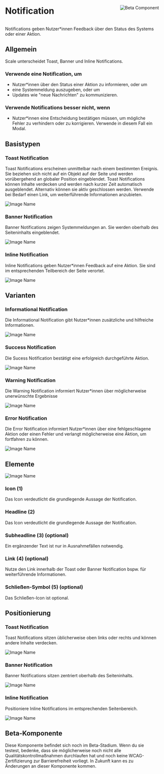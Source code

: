 <div style="display: inline-flex; align-items: center; justify-content: space-between; width: 100%;">
    <h1>Notification</h1>
    <img src="assets/beta.png" alt="Beta Component" />
</div>

Notifications geben Nutzer*innen Feedback über den Status des Systems oder einer Aktion.

## Allgemein

Scale unterscheidet Toast, Banner und Inline Notifications.

### Verwende eine Notification, um

- Nutzer*innen über den Status einer Aktion zu informieren, oder um
- eine Systemmeldung auszugeben, oder um
- Updates wie "neue Nachrichten" zu kommunizieren.

### Verwende Notifications besser nicht, wenn

- Nutzer*innen eine Entscheidung bestätigen müssen, um mögliche Fehler zu verhindern oder zu korrigieren. Verwende in diesem Fall ein Modal.

## Basistypen

### Toast Notification

Toast Notifications erscheinen unmittelbar nach einem bestimmten Ereignis. Sie beziehen sich nicht auf ein Objekt auf der Seite und werden
vorübergehend an globaler Position eingeblendet. Toast Notifications können Inhalte verdecken und werden nach kurzer Zeit automatisch ausgeblendet.
Alternativ können sie aktiv geschlossen werden. Verwende bei Bedarf einen Link, um weiterführende Informationen anzubieten.

![Image Name](assets/3_components/notifications/toast.png)

### Banner Notification

Banner Notifications zeigen Systemmeldungen an. Sie werden oberhalb des Seiteninhalts eingeblendet.

![Image Name](assets/3_components/notifications/banner.png)

### Inline Notification

Inline Notifications geben Nutzer*innen Feedback auf eine Aktion. Sie sind im entsprechenden Teilbereich der Seite verortet. 

![Image Name](assets/3_components/notifications/inline.png)

## Varianten

### Informational Notification

Die Informational Notification gibt Nutzer*innen zusätzliche und hilfreiche Informationen.

![Image Name](assets/3_components/notifications/variant_info.png)

### Success Notification

Die Sucess Notification bestätigt eine erfolgreich durchgeführte Aktion.

![Image Name](assets/3_components/notifications/variant_success.png)

### Warning Notification

Die Warning Notification informiert Nutzer*innen über möglicherweise unerwünschte Ergebnisse

![Image Name](assets/3_components/notifications/variant_warning.png)

### Error Notification

Die Error Notification informiert Nutzer*innen über eine fehlgeschlagene Aktion oder einen Fehler und verlangt möglicherweise eine Aktion, um fortfahren zu können.

![Image Name](assets/3_components/notifications/variant_error.png)

## Elemente

![Image Name](assets/3_components/notifications/elements.png)

### Icon (1)

Das Icon verdeutlicht die grundlegende Aussage der Notification.

### Headline (2)

Das Icon verdeutlicht die grundlegende Aussage der Notification.

### Subheadline (3) (optional)

Ein ergänzender Text ist nur in Ausnahmefällen notwendig.

### Link (4) (optional)

Nutze den Link innerhalb der Toast oder Banner Notification bspw. für weiterführende Informationen.

### Schließen-Symbol (5) (optional)

Das Schließen-Icon ist optional.

## Positionierung

### Toast Notification

Toast Notifications sitzen üblicherweise oben links oder rechts und können andere Inhalte verdecken.

![Image Name](assets/3_components/notifications/position_toast.png)

### Banner Notification 

Banner Notifications sitzen zentriert oberhalb des Seiteninhalts.

![Image Name](assets/3_components/notifications/position_banner.png)

### Inline Notification

Positioniere Inline Notifications im entsprechenden Seitenbereich.

![Image Name](assets/3_components/notifications/position_inline.png)

## Beta-Komponente

Diese Komponente befindet sich noch im Beta-Stadium. Wenn du sie testest, bedenke, dass sie möglicherweise noch nicht alle Qualitätskontrollmaßnahmen durchlaufen hat und noch keine WCAG-Zertifizierung zur Barrierefreiheit vorliegt. In Zukunft kann es zu Änderungen an dieser Komponente kommen.